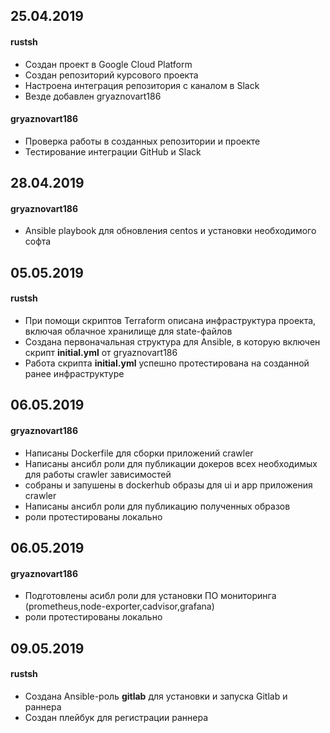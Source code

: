 ## 25.04.2019
#### rustsh
* Создан проект в Google Cloud Platform
* Создан репозиторий курсового проекта
* Настроена интеграция репозитория с каналом в Slack
* Везде добавлен gryaznovart186
#### gryaznovart186
* Проверка работы в созданных репозитории и проекте
* Тестирование интеграции GitHub и Slack
## 28.04.2019
#### gryaznovart186
* Ansible playbook для обновления centos и установки необходимого софта
## 05.05.2019
#### rustsh
* При помощи скриптов Terraform описана инфраструктура проекта, включая облачное хранилище для state-файлов
* Создана первоначальная структура для Ansible, в которую включен скрипт **initial.yml** от gryaznovart186
* Работа скрипта **initial.yml** успешно протестирована на созданной ранее инфраструктуре
## 06.05.2019
#### gryaznovart186
* Написаны Dockerfile для сборки приложений crawler
* Написаны ансибл роли для публикации докеров всех необходимых для работы crawler зависимостей
* собраны и запушены в dockerhub образы для ui и app приложения crawler
* Написаны ансибл роли для публикацию полученных образов
* роли протестированы локально
## 06.05.2019
#### gryaznovart186
* Подготовлены асибл роли для установки ПО мониторинга (prometheus,node-exporter,cadvisor,grafana)
* роли протестированы локально
## 09.05.2019
#### rustsh
* Создана Ansible-роль **gitlab** для установки и запуска Gitlab и раннера
* Создан плейбук для регистрации раннера
